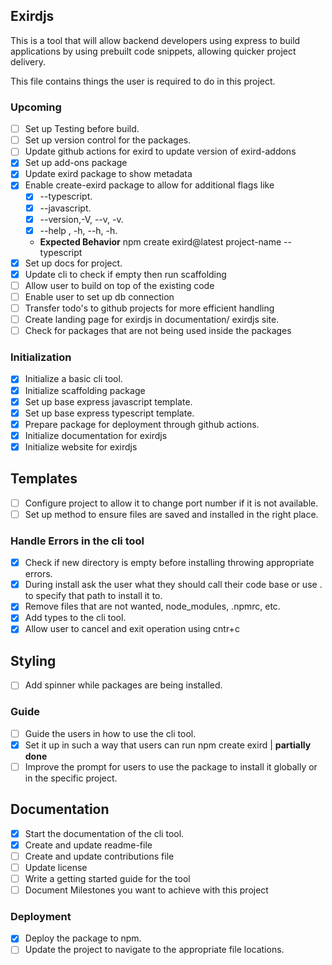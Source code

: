 ## Exirdjs

This is a tool that will allow backend developers using express to build applications by using prebuilt code snippets, allowing quicker project delivery.

This file contains things the user is required to do in this project.

### Upcoming

- [ ] Set up Testing before build.
- [ ] Set up version control for the packages.
- [ ] Update github actions for exird to update version of exird-addons
- [x] Set up add-ons package
- [x] Update exird package to show metadata
- [x] Enable create-exird package to allow for additional flags like 
    - [x] --typescript.
    - [x] --javascript.
    - [x] --version,-V, --v, -v.
    - [x] --help , -h, --h, -h.
    - **Expected Behavior** npm create exird@latest project-name --typescript
- [x] Set up docs for project.
- [x] Update cli to check if empty then run scaffolding
- [ ] Allow user to build on top of the existing code
- [ ] Enable user to set up db connection
- [ ] Transfer todo's to github projects for more efficient handling
- [ ] Create landing page for exirdjs in documentation/ exirdjs site.
- [ ] Check for packages that are not being used inside the packages

### Initialization
- [x] Initialize a basic cli tool.
- [x] Initialize scaffolding package
- [x] Set up base express javascript template.
- [x] Set up base express typescript template.
- [x] Prepare package for deployment through github actions.
- [x] Initialize documentation for exirdjs
- [x] Initialize website for exirdjs
 
## Templates
- [ ] Configure project to allow it to change port number if it is not available.
- [ ] Set up method to ensure files are saved and installed in the right place.

### Handle Errors in the cli tool
- [x] Check if new directory is empty before installing throwing appropriate errors.
- [x] During install ask the user what they should call their code base or use . to specify that path to install it to.
- [x] Remove files that are not wanted, node_modules, .npmrc, etc.
- [x] Add types to the cli tool.
- [x] Allow user to cancel and exit operation using cntr+c

## Styling
- [ ] Add spinner while packages are being installed.

### Guide
- [ ] Guide the users in how to use the cli tool.
- [x] Set it up in such a way that users can run npm create exird | **partially done**
- [ ] Improve the prompt for users to use the package to install it globally or in the specific project.

## Documentation
- [x] Start the documentation of the cli tool.
- [x] Create and update readme-file
- [ ] Create and update contributions file
- [ ] Update license
- [ ] Write a getting started guide for the tool
- [ ] Document Milestones you want to achieve with this project

### Deployment
- [x] Deploy the package to npm.
- [ ] Update the project to navigate to the appropriate file locations.
